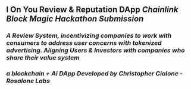 ## I On You Review & Reputation DApp *Chainlink Block Magic Hackathon Submission*
### *A Review System, incentivizing companies to work with consumers to address user concerns with tokenized advertising. Aligning Users & Investors with companies who share their value system*
### *a blockchain + Ai DApp* *Developed by Christopher Cialone - Rosalone Labs*
